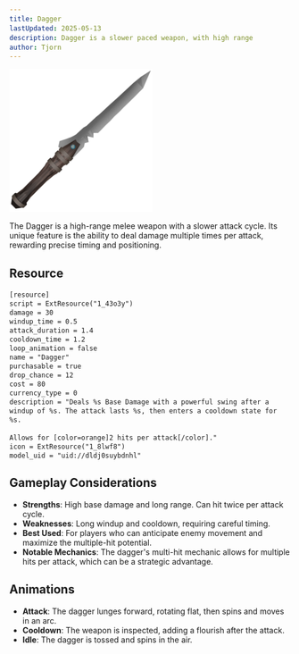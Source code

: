 ```yaml
---
title: Dagger
lastUpdated: 2025-05-13
description: Dagger is a slower paced weapon, with high range
author: Tjorn
---
```


![Dagger Icon](../../../../../../../assets/fowl-play/gameplay/combat/melee-combat/weapons/dagger/dagger.png)

The Dagger is a high-range melee weapon with a slower attack cycle. Its unique feature is the ability to deal damage multiple times per attack, rewarding precise timing and positioning.

## Resource

```gdscript
[resource]
script = ExtResource("1_43o3y")
damage = 30
windup_time = 0.5
attack_duration = 1.4
cooldown_time = 1.2
loop_animation = false
name = "Dagger"
purchasable = true
drop_chance = 12
cost = 80
currency_type = 0
description = "Deals %s Base Damage with a powerful swing after a windup of %s. The attack lasts %s, then enters a cooldown state for %s.

Allows for [color=orange]2 hits per attack[/color]."
icon = ExtResource("1_8lwf8")
model_uid = "uid://dldj0suybdnhl"
```

## Gameplay Considerations

- **Strengths**: High base damage and long range. Can hit twice per attack cycle.
- **Weaknesses**: Long windup and cooldown, requiring careful timing.
- **Best Used**: For players who can anticipate enemy movement and maximize the multiple-hit potential.
- **Notable Mechanics**: The dagger's multi-hit mechanic allows for multiple hits per attack, which can be a strategic advantage.

## Animations

- **Attack**: The dagger lunges forward, rotating flat, then spins and moves in an arc.
- **Cooldown**: The weapon is inspected, adding a flourish after the attack.
- **Idle**: The dagger is tossed and spins in the air.
